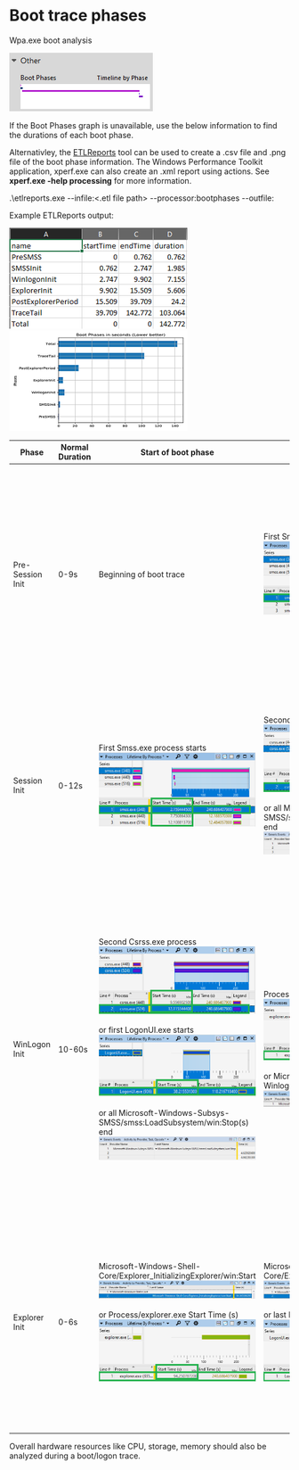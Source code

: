 # Boot trace phases

Wpa.exe boot analysis

![WPA Boot Phases](/ETW/Tools/WPT/WPA/images/bootphasegraph.png)

If the Boot Phases graph is unavailable, use the below information to find the durations of each boot phase.

Alternativley, the [ETLReports](https://github.com/itoleck/ETLReports) tool can be used to create a .csv file and .png file of the boot phase information. The Windows Performance Toolkit application, xperf.exe can also create an .xml report using actions. See **xperf.exe -help processing** for more information.

.\etlreports.exe --infile:<.etl file path> --processor:bootphases --outfile:<output directory>

Example ETLReports output:

![bootphasesreportcsv](/ETW/Tools/WPT/WPA/images/bootphasesreportcsv.png) ![bootphasesgraph](/ETW/Tools/WPT/WPA/images/bootphasesgraph.png)

|       **Phase**      | **Normal Duration** | **Start of boot phase** | **End of boot phase** | **Notes** |
| ---------------------|---------------------|-------------------------|-----------------------|-----------|
| Pre-Session Init     | 0-9s | Beginning of boot trace | First Smss.exe process starts</br>![smss](/ETW/Tools/WPT/WPA/images/smss1.png) | This boot phase starts after the BIOS/UEFI ends and the kernel loads. This phase should only take low single digit seconds to complete. Providers to check in this phase are Microsoft-Windows-CodeIntegrity, Microsoft-Windows-Kernel-Boot and Microsoft-Windows-Kernel-PnP|
| Session Init         | 0-12s | First Smss.exe process starts</br>![smss](/ETW/Tools/WPT/WPA/images/smss1.png) | Second Csrss.exe process starts</br>![csrss](/ETW/Tools/WPT/WPA/images/csrss1.png)</br></br>or all Microsoft-Windows-Subsys-SMSS/smss:LoadSubsystem/win:Stop(s) end</br>![smssloadsubsystemstop](/ETW/Tools/WPT/WPA/images/smssloadsubsystemstop.png) | This phase should only take single digit seconds to complete. Providers to check in this phase are Microsoft-Windows-CodeIntegrity, Microsoft-Windows-Kernel-PnP, Microsoft-Windows-Services and Microsoft-Windows-Services-Svchost|
| WinLogon Init        | 10-60s | Second Csrss.exe process</br>![csrss](/ETW/Tools/WPT/WPA/images/csrss1.png)</br></br>or first LogonUI.exe starts</br>![logonui1](/ETW/Tools/WPT/WPA/images/logonui1.png)</br></br>or all Microsoft-Windows-Subsys-SMSS/smss:LoadSubsystem/win:Stop(s) end</br>![smssloadsubsystemstop](/ETW/Tools/WPT/WPA/images/smssloadsubsystemstop.png) | Process/explorer.exe Start Time (s)</br>![explorerstart](/ETW/Tools/WPT/WPA/images/explorerstart.png)</br></br>or Microsoft-Windows-Winlogon/UserShellLaunch/win:Info</br>![usershelllaunch](/ETW/Tools/WPT/WPA/images/usershelllaunch.png) | This is usually the longest of the boot phases as it encapsulates the starting of sessions, services and any Group Policies/scripts. A performant mean time for this boot phase is ~30 seconds. Providers to check in this phase are Microsoft-Windows-Services, Microsoft-Windows-Services-Svchost, Microsoft-Windows-GroupPolicy, Microsoft-Windows-TaskScheduler and Microsoft-Windows-Winlogon |
| Explorer Init        | 0-6s | Microsoft-Windows-Shell-Core/Explorer_InitializingExplorer/win:Start![shellcoreexplorerinit](/ETW/Tools/WPT/WPA/images/shellcoreexplorerinit.png)</br></br>or Process/explorer.exe Start Time (s)</br>![explorerstart](/ETW/Tools/WPT/WPA/images/explorerstart.png) | Microsoft-Windows-Shell-Core/Explorer_InitializingExplorer/win:Stop![shellcoreexplorerinitstop](/ETW/Tools/WPT/WPA/images/shellcoreexplorerinitstop.png)</br></br>or last LogonUI.exe process ends</br>![logonui2](/ETW/Tools/WPT/WPA/images/logonui2.png) | This boot phase starts after a user has logged on the machine. The shell(Explorer) and any startup applications start in this phase. This phase should only take single digit seconds to complete. Providers to check in this phase are Microsoft-Windows-Shell-Core and Microsoft-Windows-TaskScheduler|

Overall hardware resources like CPU, storage, memory should also be analyzed during a boot/logon trace.
